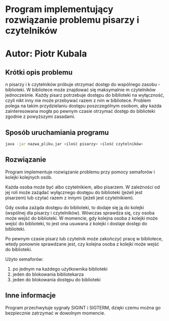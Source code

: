 # Program implementujący rozwiązanie problemu pisarzy i czytelników
# Autor: Piotr Kubala

## Krótki opis problemu
n pisarzy i k czytelników próbuje otrzymać dostęp do wspólnego zasobu - biblioteki.
W bibliotece może znajdować się maksymalnie m czytelników jednocześnie.
Każdy pisarz potrzebuje dostępu do biblioteki na wyłączność, czyli nikt inny nie może przebywać razem z nim w bibliotece.
Problem polega na takim przydzielaniu dostępu poszczególnym osobom, aby każda zainteresowana mogła po pewnym czasie otrzymać dostęp do biblioteki zgodnie z powyższymi zasadami.

## Sposób uruchamiania programu
```bash
java -jar nazwa_pliku.jar <ilość pisarzy> <ilość czytelników>
```

## Rozwiązanie
Program implementuje rozwiązanie problemu przy pomocy semaforów i kolejki kolejnych osób.

Każda osoba może być albo czytelnikiem, albo pisarzem.
W zależności od jej roli może zażądać wyłącznego dostępu do biblioteki (jeżeli jest pisarzem) lub czytać razem z innymi (jeżeli jest czytelnikiem).

Gdy osoba zażąda dostępu do biblioteki, to dodaje się ją do kolejki (wspólnej dla pisarzy i czytelników).
Wówczas sprawdza się, czy osoba może wejść do biblioteki.
W momencie, gdy kolejna osoba z kolejki może wejść do biblioteki, to jest ona usuwana z kolejki i dostaje dostęp do biblioteki.

Po pewnym czasie pisarz lub czytelnik może zakończyć pracę w bibliotece, wtedy ponownie sprawdzane jest, czy kolejna osoba z kolejki może wejść do biblioteki.

Użyto semaforów:
1. po jednym na każdego użytkownika biblioteki
2. jeden do blokowania bibliotekarza
3. jeden do blokowania dostępu do biblioteki

## Inne informacje
Program przechwytuje sygnały SIGINT i SIGTERM, dzięki czemu można go bezpiecznie zatrzymać w dowolnym momencie.